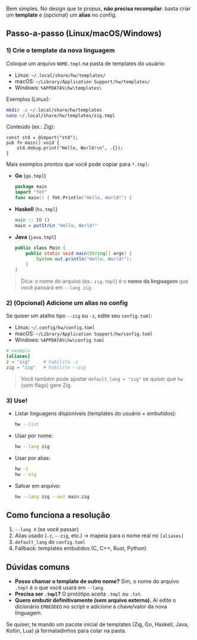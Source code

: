 Bem simples. No design que te propus, **não precisa recompilar**: basta criar um **template** e (opcional) um **alias** no config.

## Passo-a-passo (Linux/macOS/Windows)

### 1) Crie o template da nova linguagem

Coloque um arquivo `NOME.tmpl` na pasta de templates do usuário:

* Linux: `~/.local/share/hw/templates/`
* macOS: `~/Library/Application Support/hw/templates/`
* Windows: `%APPDATA%\hw\templates\`

Exemplos (Linux):

```bash
mkdir -p ~/.local/share/hw/templates
nano ~/.local/share/hw/templates/zig.tmpl
```

Conteúdo (ex.: Zig):

```zig
const std = @import("std");
pub fn main() void {
    std.debug.print("Hello, World!\n", .{});
}
```

Mais exemplos prontos que você pode copiar para `*.tmpl`:

* **Go** (`go.tmpl`)

  ```go
  package main
  import "fmt"
  func main() { fmt.Println("Hello, World!") }
  ```
* **Haskell** (`hs.tmpl`)

  ```haskell
  main :: IO ()
  main = putStrLn "Hello, World!"
  ```
* **Java** (`java.tmpl`)

  ```java
  public class Main {
      public static void main(String[] args) {
          System.out.println("Hello, World!");
      }
  }
  ```

> Dica: o nome do arquivo (ex.: `zig.tmpl`) é o **nome da linguagem** que você passará em `--lang zig`.

### 2) (Opcional) Adicione um alias no config

Se quiser um atalho tipo `--zig` ou `-z`, edite seu `config.toml`:

* Linux: `~/.config/hw/config.toml`
* macOS: `~/Library/Application Support/hw/config.toml`
* Windows: `%APPDATA%\hw\config.toml`

```toml
# exemplo
[aliases]
z = "zig"     # habilita -z
zig = "zig"   # habilita --zig
```

> Você também pode ajustar `default_lang = "zig"` se quiser que `hw` (sem flags) gere Zig.

### 3) Use!

* Listar linguagens disponíveis (templates do usuário + embutidos):

  ```bash
  hw --list
  ```
* Usar por nome:

  ```bash
  hw --lang zig
  ```
* Usar por alias:

  ```bash
  hw -z
  hw --zig
  ```
* Salvar em arquivo:

  ```bash
  hw --lang zig --out main.zig
  ```

## Como funciona a resolução

1. `--lang X` (se você passar)
2. Alias usado (`-z`, `--zig`, etc.) → mapeia para o nome real no `[aliases]`
3. `default_lang` do `config.toml`
4. Fallback: templates embutidos (C, C++, Rust, Python)

## Dúvidas comuns

* **Posso chamar o template de outro nome?** Sim, o nome do arquivo `.tmpl` é o que você usará em `--lang`.
* **Precisa ser `.tmpl`?** O protótipo aceita `.tmpl` ou `.txt`.
* **Quero embutir definitivamente (sem arquivo externo).** Aí edite o dicionário `EMBEDDED` no script e adicione a chave/valor da nova linguagem.

Se quiser, te mando um pacote inicial de templates (Zig, Go, Haskell, Java, Kotlin, Lua) já formatadinhos para colar na pasta.

